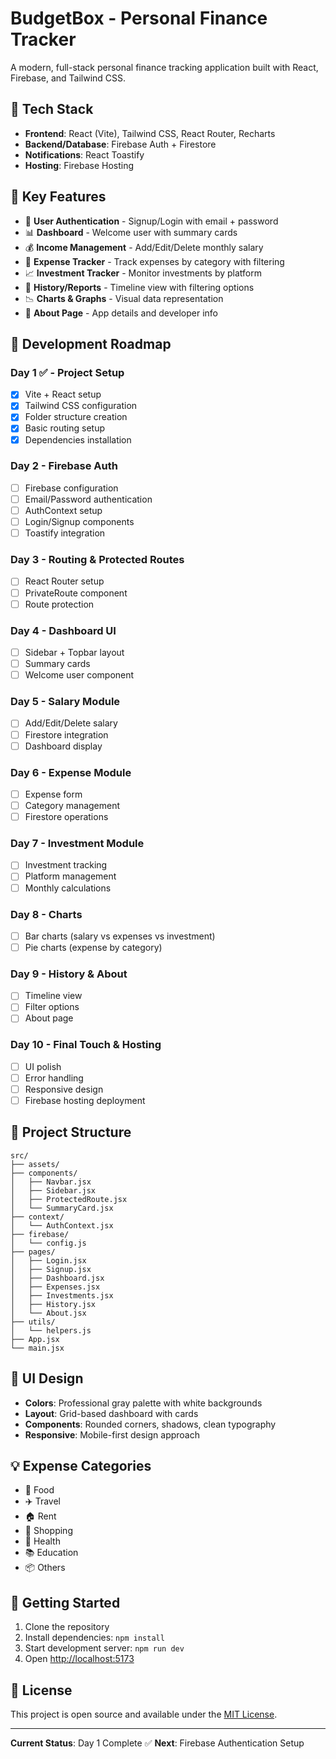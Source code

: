 # BudgetBox - Personal Finance Tracker

A modern, full-stack personal finance tracking application built with React, Firebase, and Tailwind CSS.

## 🧩 Tech Stack

- **Frontend**: React (Vite), Tailwind CSS, React Router, Recharts
- **Backend/Database**: Firebase Auth + Firestore
- **Notifications**: React Toastify
- **Hosting**: Firebase Hosting

## 📌 Key Features

- 🔐 **User Authentication** - Signup/Login with email + password
- 📊 **Dashboard** - Welcome user with summary cards
- 💰 **Income Management** - Add/Edit/Delete monthly salary
- 💸 **Expense Tracker** - Track expenses by category with filtering
- 📈 **Investment Tracker** - Monitor investments by platform
- 🧾 **History/Reports** - Timeline view with filtering options
- 📉 **Charts & Graphs** - Visual data representation
- 🧠 **About Page** - App details and developer info

## 🚀 Development Roadmap

### Day 1 ✅ - Project Setup
- [x] Vite + React setup
- [x] Tailwind CSS configuration
- [x] Folder structure creation
- [x] Basic routing setup
- [x] Dependencies installation

### Day 2 - Firebase Auth
- [ ] Firebase configuration
- [ ] Email/Password authentication
- [ ] AuthContext setup
- [ ] Login/Signup components
- [ ] Toastify integration

### Day 3 - Routing & Protected Routes
- [ ] React Router setup
- [ ] PrivateRoute component
- [ ] Route protection

### Day 4 - Dashboard UI
- [ ] Sidebar + Topbar layout
- [ ] Summary cards
- [ ] Welcome user component

### Day 5 - Salary Module
- [ ] Add/Edit/Delete salary
- [ ] Firestore integration
- [ ] Dashboard display

### Day 6 - Expense Module
- [ ] Expense form
- [ ] Category management
- [ ] Firestore operations

### Day 7 - Investment Module
- [ ] Investment tracking
- [ ] Platform management
- [ ] Monthly calculations

### Day 8 - Charts
- [ ] Bar charts (salary vs expenses vs investment)
- [ ] Pie charts (expense by category)

### Day 9 - History & About
- [ ] Timeline view
- [ ] Filter options
- [ ] About page

### Day 10 - Final Touch & Hosting
- [ ] UI polish
- [ ] Error handling
- [ ] Responsive design
- [ ] Firebase hosting deployment

## 🧱 Project Structure

```
src/
├── assets/
├── components/
│   ├── Navbar.jsx
│   ├── Sidebar.jsx
│   ├── ProtectedRoute.jsx
│   └── SummaryCard.jsx
├── context/
│   └── AuthContext.jsx
├── firebase/
│   └── config.js
├── pages/
│   ├── Login.jsx
│   ├── Signup.jsx
│   ├── Dashboard.jsx
│   ├── Expenses.jsx
│   ├── Investments.jsx
│   ├── History.jsx
│   └── About.jsx
├── utils/
│   └── helpers.js
├── App.jsx
└── main.jsx
```

## 🎨 UI Design

- **Colors**: Professional gray palette with white backgrounds
- **Layout**: Grid-based dashboard with cards
- **Components**: Rounded corners, shadows, clean typography
- **Responsive**: Mobile-first design approach

## 💡 Expense Categories

- 🍕 Food
- ✈️ Travel
- 🏠 Rent
- 🛒 Shopping
- 💊 Health
- 📚 Education
- 📦 Others

## 🚀 Getting Started

1. Clone the repository
2. Install dependencies: `npm install`
3. Start development server: `npm run dev`
4. Open [http://localhost:5173](http://localhost:5173)

## 📝 License

This project is open source and available under the [MIT License](LICENSE).

---

**Current Status**: Day 1 Complete ✅
**Next**: Firebase Authentication Setup 